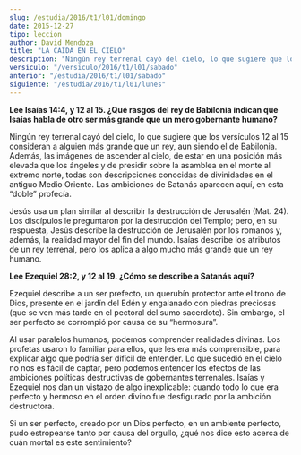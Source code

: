 ```yaml
---
slug: /estudia/2016/t1/l01/domingo
date: 2015-12-27
tipo: leccion
author: David Mendoza
title: "LA CAÍDA EN EL CIELO"
description: "Ningún rey terrenal cayó del cielo, lo que sugiere que los versículos 12 al  15 consideran a alguien más grande que un rey, aun siendo el de Babilonia.  Además, las imágenes de ascender al cielo, de estar en una posición más  elevada que los ángeles y de presidir sobr..."
versiculo: "/versiculo/2016/t1/l01/sabado"
anterior: "/estudia/2016/t1/l01/sabado"
siguiente: "/estudia/2016/t1/l01/lunes"
---
```


**Lee Isaías 14:4, y 12 al 15. ¿Qué rasgos del rey de Babilonia indican que Isaías habla de otro ser más grande que un mero gobernante humano?**

Ningún rey terrenal cayó del cielo, lo que sugiere que los versículos 12 al 15 consideran a alguien más grande que un rey, aun siendo el de Babilonia. Además, las imágenes de ascender al cielo, de estar en una posición más elevada que los ángeles y de presidir sobre la asamblea en el monte al extremo norte, todas son descripciones conocidas de divinidades en el antiguo Medio Oriente. Las ambiciones de Satanás aparecen aquí, en esta “doble” profecía.

Jesús usa un plan similar al describir la destrucción de Jerusalén (Mat. 24). Los discípulos le preguntaron por la destrucción del Templo; pero, en su respuesta, Jesús describe la destrucción de Jerusalén por los romanos y, además, la realidad mayor del fin del mundo. Isaías describe los atributos de un rey terrenal, pero los aplica a algo mucho más grande que un rey humano.

**Lee Ezequiel 28:2, y 12 al 19. ¿Cómo se describe a Satanás aquí?**

Ezequiel describe a un ser prefecto, un querubín protector ante el trono de Dios, presente en el jardín del Edén y engalanado con piedras preciosas (que se ven más tarde en el pectoral del sumo sacerdote). Sin embargo, el ser perfecto se corrompió por causa de su “hermosura”.

Al usar paralelos humanos, podemos comprender realidades divinas. Los profetas usaron lo familiar para ellos, que les era más comprensible, para explicar algo que podría ser difícil de entender. Lo que sucedió en el cielo no nos es fácil de captar, pero podemos entender los efectos de las ambiciones políticas destructivas de gobernantes terrenales. Isaías y Ezequiel nos dan un vistazo de algo inexplicable: cuando todo lo que era perfecto y hermoso en el orden divino fue desfigurado por la ambición destructora.

Si un ser perfecto, creado por un Dios perfecto, en un ambiente perfecto, pudo estropearse tanto por causa del orgullo, ¿qué nos dice esto acerca de cuán mortal es este sentimiento?

